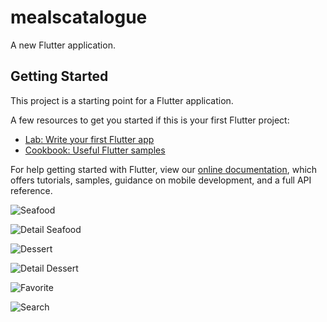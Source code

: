 # mealscatalogue

A new Flutter application.

## Getting Started

This project is a starting point for a Flutter application.

A few resources to get you started if this is your first Flutter project:

- [Lab: Write your first Flutter app](https://flutter.dev/docs/get-started/codelab)
- [Cookbook: Useful Flutter samples](https://flutter.dev/docs/cookbook)

For help getting started with Flutter, view our
[online documentation](https://flutter.dev/docs), which offers tutorials,
samples, guidance on mobile development, and a full API reference.

<img src="screenshot/Seafood.jpg" alt="Seafood">

![Detail Seafood](https://drive.google.com/file/d/16M1ylyUymSBYdEx0rw7uXgNBuTk1LnS9/view?usp=sharing)

![Dessert](https://drive.google.com/file/d/163QOdpOUtJRU3w9jfZYHgRT9q5hr6b1F/view?usp=sharing)

![Detail Dessert](https://drive.google.com/file/d/16Q6osJDsev9lFp_iM4XI6NowXo-di-uI/view?usp=sharing)

![Favorite](https://drive.google.com/file/d/16MQGs8AG2YHSS_VvvRNWDgLa8cdQmXZ3/view?usp=sharing)

![Search](https://drive.google.com/file/d/16MQGs8AG2YHSS_VvvRNWDgLa8cdQmXZ3/view?usp=sharing)
